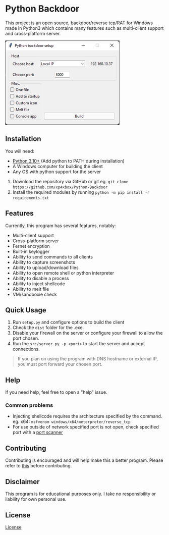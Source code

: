 # Python Backdoor

This project is an open source, backdoor/reverse tcp/RAT for Windows made in Python3 which contains many features such as multi-client support and cross-platform server.

![image](.github/resources/setup.png)

## Installation

You will need:

* [Python 3.10+](https://www.python.org/downloads) (Add python to PATH during installation)
* A Windows computer for building the client
* Any OS with python support for the server

1. Download the repository via GitHub or git eg. `git clone https://github.com/xp4xbox/Python-Backdoor`
2. Install the required modules by running `python -m pip install -r requirements.txt`

## Features

Currently, this program has several features, notably:

* Multi-client support
* Cross-platform server
* Fernet encryption
* Built-in keylogger
* Ability to send commands to all clients
* Ability to capture screenshots
* Ability to upload/download files
* Ability to open remote shell or python interpreter
* Ability to disable a process
* Ability to inject shellcode
* Ability to melt file
* VM/sandboxie check

## Quick Usage

1. Run `setup.py` and configure options to build the client
2. Check the `dist` folder for the .exe.
3. Disable your firewall on the server or configure your firewall to allow the port chosen.
4. Run the `src/server.py -p <port>` to start the server and accept connections.

> If you plan on using the program with DNS hostname or external IP, you must port forward your chosen port.

## Help

If you need help, feel free to open a "help" issue.

### Common problems

- Injecting shellcode requires the architecture specified by the command. eg. x64: `msfvenom windows/x64/meterpreter/reverse_tcp`
- For use outside of network specified port is not open, check specified port with a [port scanner](https://www.whatismyip.com/port-scanner/)

## Contributing

Contributing is encouraged and will help make this a better program. Please refer to [this](https://gist.github.com/MarcDiethelm/7303312) before contributing.

## Disclaimer

This program is for educational purposes only. I take no responsibility or liability for own personal use.

## License

[License](https://github.com/xp4xbox/Python-Backdoor/blob/master/license)

